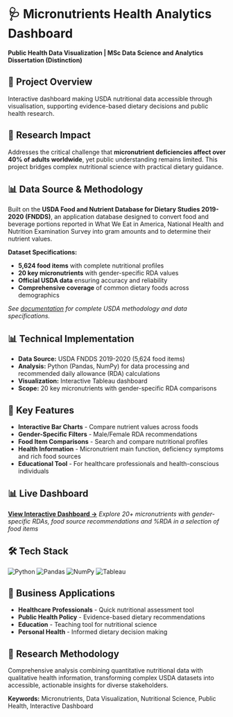 # 🩺 Micronutrients Health Analytics Dashboard
**Public Health Data Visualization | MSc Data Science and Analytics Dissertation (Distinction)**

## 🎯 Project Overview
Interactive dashboard making USDA nutritional data accessible through visualisation, supporting evidence-based dietary decisions and public health research.

## 🔬 Research Impact
Addresses the critical challenge that **micronutrient deficiencies affect over 40% of adults worldwide**, yet public understanding remains limited. This project bridges complex nutritional science with practical dietary guidance.

## 📊 Data Source & Methodology
Built on the **USDA Food and Nutrient Database for Dietary Studies 2019-2020 (FNDDS)**, an application database designed to convert food and beverage portions reported in What We Eat in America, National Health and Nutrition Examination Survey into gram amounts and to determine their nutrient values.

**Dataset Specifications:**
- **5,624 food items** with complete nutritional profiles
- **20 key micronutrients** with gender-specific RDA values
- **Official USDA data** ensuring accuracy and reliability
- **Comprehensive coverage** of common dietary foods across demographics

*See [documentation](./docs/) for complete USDA methodology and data specifications.*

## 📊 Technical Implementation
- **Data Source:** USDA FNDDS 2019-2020 (5,624 food items)
- **Analysis:** Python (Pandas, NumPy) for data processing and recommended daily allowance (RDA) calculations
- **Visualization:** Interactive Tableau dashboard
- **Scope:** 20 key micronutrients with gender-specific RDA comparisons

## 💊 Key Features
- **Interactive Bar Charts** - Compare nutrient values across foods
- **Gender-Specific Filters** - Male/Female RDA recommendations  
- **Food Item Comparisons** - Search and compare nutritional profiles
- **Health Information** - Micronutrient main function, deficiency symptoms and rich food sources
- **Educational Tool** - For healthcare professionals and health-conscious individuals

## 📊 Live Dashboard
**[View Interactive Dashboard →](https://public.tableau.com/app/profile/rachel.berger2819/viz/MicronutrientAnalysis/MicronutrientsDashboard?publish=yes)**
*Explore 20+ micronutrients with gender-specific RDAs, food source recommendations and %RDA in a selection of food items*


## 🛠 Tech Stack
![Python](https://img.shields.io/badge/Python-3.11+-blue)
![Pandas](https://img.shields.io/badge/Pandas-Latest-green)
![NumPy](https://img.shields.io/badge/NumPy-Latest-orange)
![Tableau](https://img.shields.io/badge/Tableau-Public-blue)


## 🎯 Business Applications
- **Healthcare Professionals** - Quick nutritional assessment tool
- **Public Health Policy** - Evidence-based dietary recommendations  
- **Education** - Teaching tool for nutritional science
- **Personal Health** - Informed dietary decision making

## 🔬 Research Methodology
Comprehensive analysis combining quantitative nutritional data with qualitative health information, transforming complex USDA datasets into accessible, actionable insights for diverse stakeholders.

**Keywords:** Micronutrients, Data Visualization, Nutritional Science, Public Health, Interactive Dashboard
